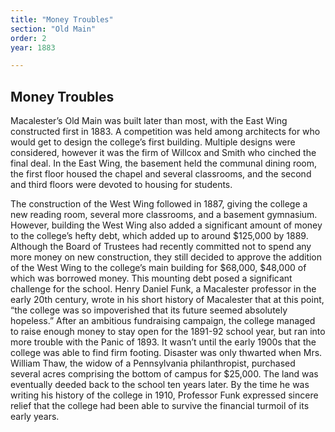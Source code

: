 ```yaml
---
title: "Money Troubles"
section: "Old Main"
order: 2
year: 1883

---
```

## Money Troubles
Macalester’s Old Main was built later than most, with the East Wing constructed first in 1883. A competition was held among architects for who would get to design the college’s first building. Multiple designs were considered, however it was the firm of Willcox and Smith who cinched the final deal. In the East Wing, the basement held the communal dining room, the first floor housed the chapel and several classrooms, and the second and third floors were devoted to housing for students. 

The construction of the West Wing followed in 1887, giving the college a new reading room, several more classrooms, and a basement gymnasium. However, building the West Wing also added a significant amount of money to the college’s hefty debt, which added up to around $125,000 by 1889. Although the Board of Trustees had recently committed not to spend any more money on new construction, they still decided to approve the addition of the West Wing to the college’s main building for $68,000, $48,000 of which was borrowed money. This mounting debt posed a significant challenge for the school. Henry Daniel Funk, a Macalester professor in the early 20th century, wrote in his short history of Macalester that at this point, “the college was so impoverished that its future seemed absolutely hopeless.” After an ambitious fundraising campaign, the college managed to raise enough money to stay open for the 1891-92 school year, but ran into more trouble with the Panic of 1893. It wasn’t until the early 1900s that the college was able to find firm footing. Disaster was only thwarted when Mrs. William Thaw, the widow of a Pennsylvania philanthropist, purchased several acres comprising the bottom of campus for $25,000. The land was eventually deeded back to the school ten years later. By the time he was writing his history of the college in 1910, Professor Funk expressed sincere relief that the college had been able to survive the financial turmoil of its early years. 

